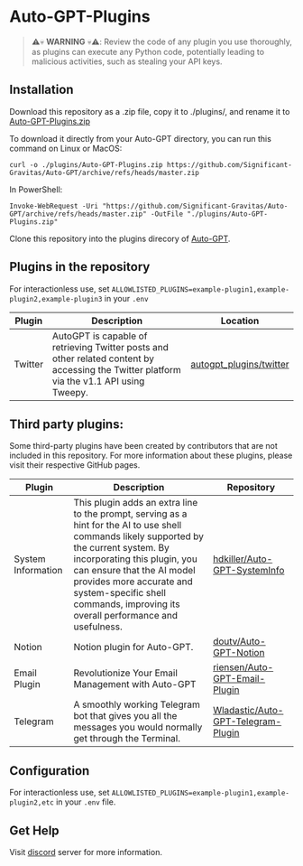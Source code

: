 # Auto-GPT-Plugins


> ⚠️💀 **WARNING** 💀⚠️:
> Review the code of any plugin you use thoroughly, as plugins can execute any Python code, potentially leading to malicious activities, such as stealing your API keys.

## Installation

Download this repository as a .zip file, copy it to ./plugins/, and rename it to [Auto-GPT-Plugins.zip](https://github.com/Significant-Gravitas/Auto-GPT/archive/refs/heads/master.zip)

To download it directly from your Auto-GPT directory, you can run this command on Linux or MacOS:

```
curl -o ./plugins/Auto-GPT-Plugins.zip https://github.com/Significant-Gravitas/Auto-GPT/archive/refs/heads/master.zip
```

In PowerShell:

```
Invoke-WebRequest -Uri "https://github.com/Significant-Gravitas/Auto-GPT/archive/refs/heads/master.zip" -OutFile "./plugins/Auto-GPT-Plugins.zip"
```

Clone this repository into the plugins direcory of [Auto-GPT](https://github.dev/Significant-Gravitas/Auto-GPT).

## Plugins in the repository

For interactionless use, set `ALLOWLISTED_PLUGINS=example-plugin1,example-plugin2,example-plugin3` in your `.env`


| Plugin       | Description     | Location |
|--------------|-----------|--------|
| Twitter      | AutoGPT is capable of retrieving Twitter posts and other related content by accessing the Twitter platform via the v1.1 API using Tweepy.| [autogpt_plugins/twitter](https://github.com/Significant-Gravitas/Auto-GPT-Plugins/tree/master/src/autogpt_plugins/twitter)

## Third party plugins:
Some third-party plugins have been created by contributors that are not included in this repository. For more information about these plugins, please visit their respective GitHub pages.

| Plugin       | Description     | Repository |
|--------------|-----------------|-------------|
| System Information      | This plugin adds an extra line to the prompt, serving as a hint for the AI to use shell commands likely supported by the current system. By incorporating this plugin, you can ensure that the AI model provides more accurate and system-specific shell commands, improving its overall performance and usefulness. | [hdkiller/Auto-GPT-SystemInfo](https://github.com/hdkiller/Auto-GPT-SystemInfo) |
| Notion      | Notion plugin for Auto-GPT.  | [doutv/Auto-GPT-Notion](https://github.com/doutv/Auto-GPT-Notion) |
| Email Plugin | Revolutionize Your Email Management with Auto-GPT | [riensen/Auto-GPT-Email-Plugin](https://github.com/riensen/Auto-GPT-Email-Plugin)
| Telegram | A smoothly working Telegram bot that gives you all the messages you would normally get through the Terminal. | [Wladastic/Auto-GPT-Telegram-Plugin](https://github.com/Wladastic/Auto-GPT-Telegram-Plugin)
## Configuration

For interactionless use, set `ALLOWLISTED_PLUGINS=example-plugin1,example-plugin2,etc` in your `.env` file. 

## Get Help

Visit [discord](https://discord.gg/autogpt) server for more information.
